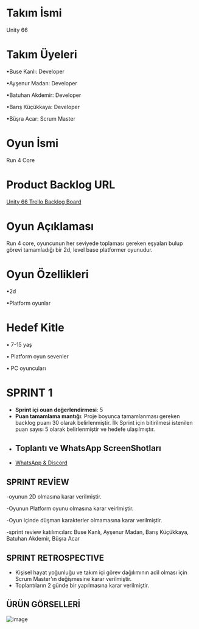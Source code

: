 # Takım İsmi
Unity 66

# Takım Üyeleri

•Buse Kanlı: Developer

•Ayşenur Madan: Developer 

•Batuhan Akdemir: Developer

•Barış Küçükkaya: Developer 

•Büşra Acar: Scrum Master

# Oyun İsmi
Run 4 Core

# Product Backlog URL
[Unity 66 Trello Backlog Board](https://trello.com/b/wgRwLdbQ/bootcamp-team-board)

# Oyun Açıklaması
Run 4 core, oyuncunun her seviyede toplaması gereken eşyaları bulup görevi tamamladığı bir 2d, level base platformer oyunudur.

# Oyun Özellikleri
•2d

•Platform oyunlar

# Hedef Kitle 
• 7-15 yaş 

• Platform oyun sevenler

• PC oyuncuları
# SPRINT 1
- **Sprint içi ouan değerlendirmesi**: 5
- **Puan tamamlama mantığı**: Proje boyunca tamamlanması gereken backlog puanı 30 olarak belirlenmiştir. İlk Sprint için bitirilmesi istenilen puan sayısı 5 olarak belirlenmiştir ve hedefe ulaşılmıştır.
- ## Toplantı ve WhatsApp ScreenShotları
- [WhatsApp & Discord](https://imgur.com/a/6D6gXiH)

## SPRINT REVİEW
-oyunun 2D olmasına karar verilmiştir.

-Oyunun Platform oyunu olmasına karar veirlmiştir.

-Oyun içinde düşman karakterler olmamasına karar verilmiştir.

-sprint review katılımcıları: Buse Kanlı, Ayşenur Madan, Barış Küçükkaya, Batuhan Akdemir, Büşra Acar

## SPRINT RETROSPECTIVE 
- Kişisel hayat yoğunluğu ve takım içi görev dağılımının adil olması için  Scrum Master'ın değişmesine karar verilmiştir.
- Toplantıların 2 günde bir yapılmasına karar verilmiştir.
## ÜRÜN GÖRSELLERİ

![image](https://github.com/AysenurMadan/OUA-Unity66/assets/95538816/eb3962ad-8b00-42e3-891f-094309dcac1a)

